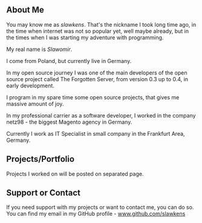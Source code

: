## About Me

You may know me as _slawkens_. That's the nickname I took long time ago, in the time when internet was not so popular yet, well maybe already, but in the times when I was starting my adventure with programming.

My real name is _Slawomir_.

I come from Poland, but currently live in Germany.

In my open source journey I was one of the main developers of the open source project called The Forgotten Server, from version 0.3 up to 0.4, in early development.

I program in my spare time some open source projects, that gives me massive amount of joy.

In my professional carrier as a software developer, I worked in the company netz98 - the biggest Magento agency in Germany.

Currently I work as IT Specialist in small company in the Frankfurt Area, Germany.

## Projects/Portfolio
Projects I worked on will be posted on separated page.

## Support or Contact

If you need support with my projects or want to contact me, you can do so.  
You can find my email in my GitHub profile - www.github.com/slawkens
